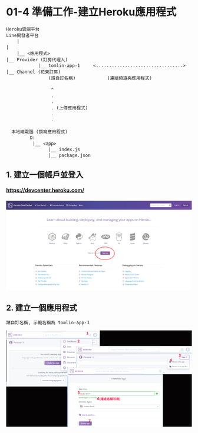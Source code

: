 # 01-4 準備工作-建立Heroku應用程式
              

```
Heroku雲端平台                                                      Line開發者平台
    |                                                                    |
    |__ <應用程式>                                                        |__ Provider (訂房代理人)
            |__ tomlin-app-1     <.................................>            |__ Channel (花東訂房)       
                (請自訂名稱)            (連結頻道與應用程式)                               

                 ^                
                 .
                 .
                 . (上傳應用程式)
                 .
                 .
      
  本地端電腦 (撰寫應用程式)
         D:
          |__ <app>
                |__ index.js
                |__ package.json
```
  

## 1. 建立一個帳戶並登入

#### https://devcenter.heroku.com/
![GitHub Logo](/imgs/1-1-1.jpg)


## 2. 建立一個應用程式
```
請自訂名稱, 示範名稱為 tomlin-app-1
```

![GitHub Logo](/imgs/1-3-2.jpg)

